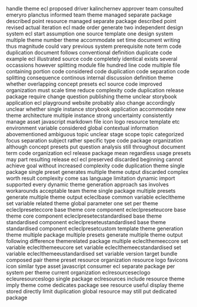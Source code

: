 handle theme ecl proposed driver kalinchernev approver team consulted emeryro planctus informed team theme managed separate package described point resource managed separate package described point revised actual iteration ecl made order generate two independent design system ecl start assumption one source template one design system multiple theme number theme accommodate set time document writing thus magnitude could vary previous system prerequisite note term code duplication document follows conventional definition duplicate code example ecl illustrated source code completely identical exists several occassions however splitting module file hundred line code multiple file containing portion code considered code duplication code separation code splitting consequence continous internal discussion definition theme whether overlapping concept presets ecl source code improved organization must scale time reduce complexity code duplication release package require change question publishing theme unclear storybook application ecl playground website probably also change accordingly unclear whether single instance storybook application accommodate new theme architecture multiple instance strong uncertainty consistently manage asset javascript markdown file icon logo resource template etc environment variable considered global contextual information abovementioned ambiguous topic unclear stage scope topic categorized focus separation subject rather specific type code package organization although concept presets put question analysis still throughout document term code organization ecl release package mean regardless usage presets may part resulting release ecl ecl preserved discarded beginning cannot achieve goal without increased complexity code duplication theme single package single preset generates multiple theme output discarded complex worth result complexity come sas language limitation dynamic import supported every dynamic theme generation approach sas involves workarounds acceptable team theme single package multiple presets generate multiple theme output ecleclbase common variable eclecltheme set variable related theme global parameter one set per theme ecleclpreseteccore base theme core component ecleclpreseteucore base theme core component ecleclpresetecstandardised base theme standardised component ecleclpreseteustandardised base theme standardised component ecleclpresetcustom template theme generation theme multiple package multiple presets generate multiple theme output following difference themerelated package multiple ecleclthemeeccore set variable ecleclthemeeucore set variable ecleclthemeecstandardised set variable ecleclthemeeustandardised set variable version target bundle composed pair theme preset resource organization resource logo favicons icon similar type asset javascript consumer ecl separate package per system per theme current organization eclresourceseclogo ecleuresourceslogo single package eclresources include resource theme imply theme come dedicates package see resource useful display theme stored directly limit duplication global resource may still put dedicated package